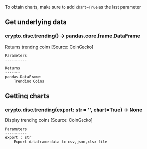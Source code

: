 To obtain charts, make sure to add `chart=True` as the last parameter

## Get underlying data 
### crypto.disc.trending() -> pandas.core.frame.DataFrame

Returns trending coins [Source: CoinGecko]

    Parameters
    ----------

    Returns
    -------
    pandas.DataFrame:
        Trending Coins

## Getting charts 
### crypto.disc.trending(export: str = '', chart=True) -> None

Display trending coins [Source: CoinGecko]

    Parameters
    ----------
    export : str
        Export dataframe data to csv,json,xlsx file
